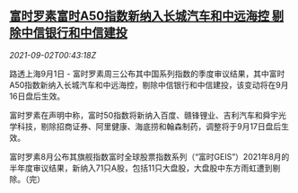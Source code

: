 <!--1630544463000-->
[富时罗素富时A50指数新纳入长城汽车和中远海控 剔除中信银行和中信建投](https://cn.reuters.com/article/ftse-russell-chinese-shares-changes-0901-idCNKBS2FY01J)
------

<div><i>2021-09-02T00:43:18Z</i></div><p>路透上海9月1日 - 富时罗素周三公布其中国系列指数的季度审议结果，其中富时A50指数新纳入长城汽车和中远海控，剔除中信银行和中信建投，该变动将在9月16日盘后生效。</p><p>富时罗素在声明中称，富时50指数将新纳入百度、赣锋锂业、吉利汽车和舜宇光学科技，剔除招商证券、阿里健康、海底捞和翰森制药，调整将于9月17日盘后生效。</p><p>富时罗素8月公布其旗舰指数富时全球股票指数系列（“富时GEIS”）2021年8月的半年度审议结果，新纳入71只A股，包括11只大盘股，大盘股中东方雨虹遭到剔除。（完） </p>
